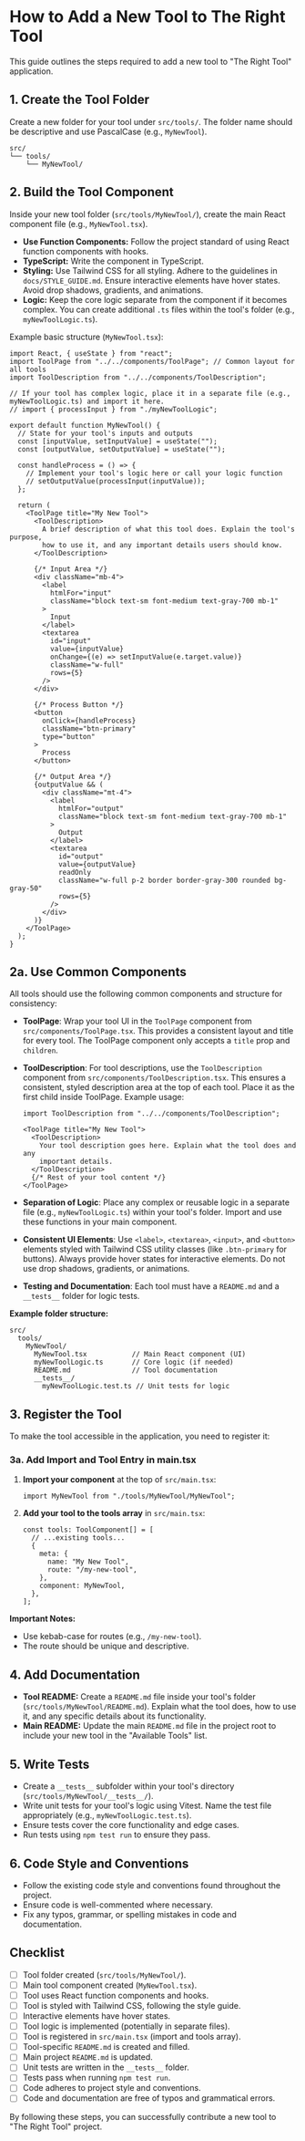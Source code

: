 # How to Add a New Tool to The Right Tool

This guide outlines the steps required to add a new tool to "The Right Tool" application.

## 1. Create the Tool Folder

Create a new folder for your tool under `src/tools/`. The folder name should be descriptive and use PascalCase (e.g., `MyNewTool`).

```
src/
└── tools/
    └── MyNewTool/
```

## 2. Build the Tool Component

Inside your new tool folder (`src/tools/MyNewTool/`), create the main React component file (e.g., `MyNewTool.tsx`).

- **Use Function Components:** Follow the project standard of using React function components with hooks.
- **TypeScript:** Write the component in TypeScript.
- **Styling:** Use Tailwind CSS for all styling. Adhere to the guidelines in `docs/STYLE_GUIDE.md`. Ensure interactive elements have hover states. Avoid drop shadows, gradients, and animations.
- **Logic:** Keep the core logic separate from the component if it becomes complex. You can create additional `.ts` files within the tool's folder (e.g., `myNewToolLogic.ts`).

Example basic structure (`MyNewTool.tsx`):

```tsx
import React, { useState } from "react";
import ToolPage from "../../components/ToolPage"; // Common layout for all tools
import ToolDescription from "../../components/ToolDescription";

// If your tool has complex logic, place it in a separate file (e.g., myNewToolLogic.ts) and import it here.
// import { processInput } from "./myNewToolLogic";

export default function MyNewTool() {
  // State for your tool's inputs and outputs
  const [inputValue, setInputValue] = useState("");
  const [outputValue, setOutputValue] = useState("");

  const handleProcess = () => {
    // Implement your tool's logic here or call your logic function
    // setOutputValue(processInput(inputValue));
  };

  return (
    <ToolPage title="My New Tool">
      <ToolDescription>
        A brief description of what this tool does. Explain the tool's purpose,
        how to use it, and any important details users should know.
      </ToolDescription>

      {/* Input Area */}
      <div className="mb-4">
        <label
          htmlFor="input"
          className="block text-sm font-medium text-gray-700 mb-1"
        >
          Input
        </label>
        <textarea
          id="input"
          value={inputValue}
          onChange={(e) => setInputValue(e.target.value)}
          className="w-full"
          rows={5}
        />
      </div>

      {/* Process Button */}
      <button
        onClick={handleProcess}
        className="btn-primary"
        type="button"
      >
        Process
      </button>

      {/* Output Area */}
      {outputValue && (
        <div className="mt-4">
          <label
            htmlFor="output"
            className="block text-sm font-medium text-gray-700 mb-1"
          >
            Output
          </label>
          <textarea
            id="output"
            value={outputValue}
            readOnly
            className="w-full p-2 border border-gray-300 rounded bg-gray-50"
            rows={5}
          />
        </div>
      )}
    </ToolPage>
  );
}
```

## 2a. Use Common Components

All tools should use the following common components and structure for consistency:

- **ToolPage**: Wrap your tool UI in the `ToolPage` component from `src/components/ToolPage.tsx`. This provides a consistent layout and title for every tool. The ToolPage component only accepts a `title` prop and `children`.
- **ToolDescription**: For tool descriptions, use the `ToolDescription` component from `src/components/ToolDescription.tsx`. This ensures a consistent, styled description area at the top of each tool. Place it as the first child inside ToolPage. Example usage:

  ```tsx
  import ToolDescription from "../../components/ToolDescription";

  <ToolPage title="My New Tool">
    <ToolDescription>
      Your tool description goes here. Explain what the tool does and any
      important details.
    </ToolDescription>
    {/* Rest of your tool content */}
  </ToolPage>
  ```

- **Separation of Logic**: Place any complex or reusable logic in a separate file (e.g., `myNewToolLogic.ts`) within your tool's folder. Import and use these functions in your main component.
- **Consistent UI Elements**: Use `<label>`, `<textarea>`, `<input>`, and `<button>` elements styled with Tailwind CSS utility classes (like `.btn-primary` for buttons). Always provide hover states for interactive elements. Do not use drop shadows, gradients, or animations.
- **Testing and Documentation**: Each tool must have a `README.md` and a `__tests__` folder for logic tests.

**Example folder structure:**

```
src/
  tools/
    MyNewTool/
      MyNewTool.tsx           // Main React component (UI)
      myNewToolLogic.ts       // Core logic (if needed)
      README.md               // Tool documentation
      __tests__/
        myNewToolLogic.test.ts // Unit tests for logic
```

## 3. Register the Tool

To make the tool accessible in the application, you need to register it:

### 3a. Add Import and Tool Entry in main.tsx

1. **Import your component** at the top of `src/main.tsx`:

   ```tsx
   import MyNewTool from "./tools/MyNewTool/MyNewTool";
   ```

2. **Add your tool to the tools array** in `src/main.tsx`:

   ```tsx
   const tools: ToolComponent[] = [
     // ...existing tools...
     {
       meta: {
         name: "My New Tool",
         route: "/my-new-tool",
       },
       component: MyNewTool,
     },
   ];
   ```


**Important Notes:**
- Use kebab-case for routes (e.g., `/my-new-tool`).
- The route should be unique and descriptive.

## 4. Add Documentation

- **Tool README:** Create a `README.md` file inside your tool's folder (`src/tools/MyNewTool/README.md`). Explain what the tool does, how to use it, and any specific details about its functionality.
- **Main README:** Update the main `README.md` file in the project root to include your new tool in the "Available Tools" list.

## 5. Write Tests

- Create a `__tests__` subfolder within your tool's directory (`src/tools/MyNewTool/__tests__/`).
- Write unit tests for your tool's logic using Vitest. Name the test file appropriately (e.g., `myNewToolLogic.test.ts`).
- Ensure tests cover the core functionality and edge cases.
- Run tests using `npm test run` to ensure they pass.

## 6. Code Style and Conventions

- Follow the existing code style and conventions found throughout the project.
- Ensure code is well-commented where necessary.
- Fix any typos, grammar, or spelling mistakes in code and documentation.

## Checklist

- [ ] Tool folder created (`src/tools/MyNewTool/`).
- [ ] Main tool component created (`MyNewTool.tsx`).
- [ ] Tool uses React function components and hooks.
- [ ] Tool is styled with Tailwind CSS, following the style guide.
- [ ] Interactive elements have hover states.
- [ ] Tool logic is implemented (potentially in separate files).
- [ ] Tool is registered in `src/main.tsx` (import and tools array).
- [ ] Tool-specific `README.md` is created and filled.
- [ ] Main project `README.md` is updated.
- [ ] Unit tests are written in the `__tests__` folder.
- [ ] Tests pass when running `npm test run`.
- [ ] Code adheres to project style and conventions.
- [ ] Code and documentation are free of typos and grammatical errors.

By following these steps, you can successfully contribute a new tool to "The Right Tool" project.
